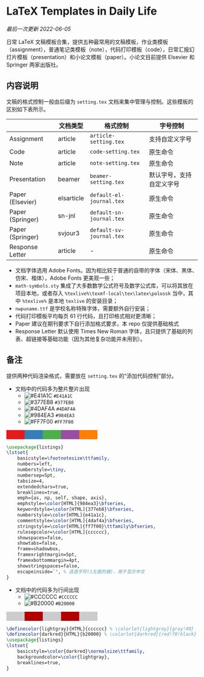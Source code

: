 # LaTeX Templates in Daily Life

*最后一次更新 2022-06-05*

日常 LaTeX 文稿模板合集，提供五种最常用的文稿模板，作业类模板（assignment），普通笔记类模板（note），代码打印模板（code），日常汇报幻灯片模板（presentation）和小论文模板（paper）。小论文目前提供 Elsevier 和 Springer 两家出版社。

## 内容说明

文稿的格式控制一般由后缀为 `setting.tex` 文档来集中管理与控制。这些模板的区别如下表所示。

|                  | 文档类型   | 格式控制                 | 字号控制                 |
| ---------------- | ---------- | ------------------------ | ------------------------ |
| Assignment       | article    | `article-setting.tex`    | 支持自定义字号           |
| Code             | article    | `code-setting.tex`       | 原生命令                 |
| Note             | article    | `note-setting.tex`       | 原生命令                 |
| Presentation     | beamer     | `beamer-setting.tex`     | 默认字号，支持自定义字号 |
| Paper (Elsevier) | elsarticle | `default-el-journal.tex` | 原生命令                 |
| Paper (Springer) | sn-jnl     | `default-sn-journal.tex` | 原生命令                 |
| Paper (Springer) | svjour3    | `default-sv-journal.tex` | 原生命令                 |
| Response Letter  | article    | -                        | 原生命令                 |

* 文档字体选用 Adobe Fonts。因为相比较于普通的自带的字体（宋体、黑体、仿宋、楷体），Adobe Fonts 更美观一些；
* `math-symbols.sty` 集成了大多数数学公式符号及数学公式库，可以将其放在项目本地，或者存入 `%texlive%\texmf-local\tex\latex\polossk` 当中，其中 `%texlive%` 是本地 `texlive` 的安装目录；
* `nwpuname.ttf` 是学校名称特殊字体，需要额外自行安装；
* 代码打印模板平均每页 61 行代码，且打印格式相对更清晰；
* Paper 建议在期刊要求下自行添加格式要求，本 repo 仅提供基础格式
* Response Letter 默认使用 Times New Roman 字体，且只提供了基础的列表、超链接等基础功能（因为其他复杂功能并未用到）。

## 备注

提供两种代码渲染格式，需要放在 `setting.tex` 的“添加代码控制”部分。

* 文档中的代码多为整片整片出现
  * ![#E41A1C](https://dummyimage.com/15/E41A1C/png&text=+) `#E41A1C`
  * ![#377EB8](https://dummyimage.com/15/377EB8/png&text=+) `#377EB8`
  * ![#4DAF4A](https://dummyimage.com/15/4DAF4A/png&text=+) `#4DAF4A`
  * ![#984EA3](https://dummyimage.com/15/984EA3/png&text=+) `#984EA3`
  * ![#FF7F00](https://dummyimage.com/15/FF7F00/png&text=+) `#FF7F00`

<svg width="240" height="24">
<rect fill="#e41a1c" width="48" height="24" x="0"></rect>
<rect fill="#377eb8" width="48" height="24" x="48"></rect>
<rect fill="#4daf4a" width="48" height="24" x="96"></rect>
<rect fill="#984ea3" width="48" height="24" x="144"></rect>
<rect fill="#ff7f00" width="48" height="24" x="192"></rect>
</svg>

```tex
\usepackage{listings}
\lstset{
    basicstyle=\footnotesize\ttfamily,
    numbers=left,
    numberstyle=\tiny,
    numbersep=5pt,
    tabsize=4,
    extendedchars=true,
    breaklines=true,
    emph={as, np, self, shape, axis},
    emphstyle=\color[HTML]{984ea3}\bfseries,
    keywordstyle=\color[HTML]{377eb8}\bfseries,
    numberstyle=\color[HTML]{e41a1c},
    commentstyle=\color[HTML]{4daf4a}\bfseries,
    stringstyle=\color[HTML]{ff7f00}\ttfamily\bfseries,
    rulesepcolor=\color[HTML]{cccccc},
    showspaces=false,
    showtabs=false,
    frame=shadowbox,
    framexrightmargin=5pt,
    framexbottommargin=4pt,
    showstringspaces=false,
    escapeinside=`', % 逃逸字符(1左面的键)，用于显示中文
}
```

* 文档中的代码多为行间出现
  * ![#CCCCCC](https://dummyimage.com/15/CCCCCC/png&text=+) `#CCCCCC`
  * ![#B20000](https://dummyimage.com/15/B20000/000000?text=+) `#B20000`

<svg width="240" height="24">
<rect fill="#cccccc" width="48" height="24" x="0"></rect>
<rect fill="#b20000" width="48" height="24" x="48"></rect>
<rect fill="#cccccc" width="48" height="24" x="96"></rect>
<rect fill="#b20000" width="48" height="24" x="144"></rect>
<rect fill="#cccccc" width="48" height="24" x="192"></rect>
</svg>

```tex
\definecolor{lightgray}{HTML}{cccccc} % \colorlet{lightgray}{gray!40}
\definecolor{darkred}{HTML}{b20000} % \colorlet{darkred}{red!70!black}
\usepackage{listings}
\lstset{
    basicstyle=\color{darkred}\normalsize\ttfamily,
    backgroundcolor=\color{lightgray},
    breaklines=true,
}
```
